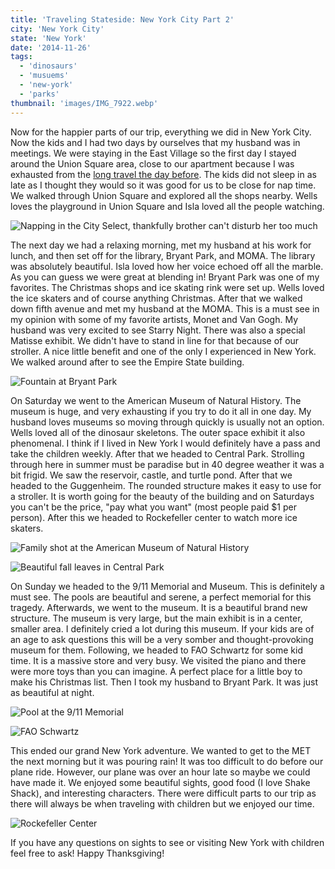 ```yaml
---
title: 'Traveling Stateside: New York City Part 2'
city: 'New York City'
state: 'New York'
date: '2014-11-26'
tags:
  - 'dinosaurs'
  - 'musuems'
  - 'new-york'
  - 'parks'
thumbnail: 'images/IMG_7922.webp'
---
```


Now for the happier parts of our trip, everything we did in New York City. Now the kids and I had two days by ourselves that my husband was in meetings. We were staying in the East Village so the first day I stayed around the Union Square area, close to our apartment because I was exhausted from the [long travel the day before](http://youngmodernmama.com/2014/11/traveling-stateside-new-york-city/ 'Traveling Stateside: New York City'). The kids did not sleep in as late as I thought they would so it was good for us to be close for nap time. We walked through Union Square and explored all the shops nearby. Wells loves the playground in Union Square and Isla loved all the people watching.

![Napping in the City Select, thankfully brother can't disturb her too much](images/IMG_7923.webp)

The next day we had a relaxing morning, met my husband at his work for lunch, and then set off for the library, Bryant Park, and MOMA. The library was absolutely beautiful. Isla loved how her voice echoed off all the marble. As you can guess we were great at blending in! Bryant Park was one of my favorites. The Christmas shops and ice skating rink were set up. Wells loved the ice skaters and of course anything Christmas. After that we walked down fifth avenue and met my husband at the MOMA. This is a must see in my opinion with some of my favorite artists, Monet and Van Gogh. My husband was very excited to see Starry Night. There was also a special Matisse exhibit. We didn't have to stand in line for that because of our stroller. A nice little benefit and one of the only I experienced in New York. We walked around after to see the Empire State building.

![Fountain at Bryant Park](images/IMG_7979.webp)

On Saturday we went to the American Museum of Natural History. The museum is huge, and very exhausting if you try to do it all in one day. My husband loves museums so moving through quickly is usually not an option. Wells loved all of the dinosaur skeletons. The outer space exhibit it also phenomenal. I think if I lived in New York I would definitely have a pass and take the children weekly. After that we headed to Central Park. Strolling through here in summer must be paradise but in 40 degree weather it was a bit frigid. We saw the reservoir, castle, and turtle pond. After that we headed to the Guggenheim. The rounded structure makes it easy to use for a stroller. It is worth going for the beauty of the building and on Saturdays you can't be the price, "pay what you want" (most people paid $1 per person). After this we headed to Rockefeller center to watch more ice skaters.

![Family shot at the American Museum of Natural History](images/IMG_7853.webp)

![Beautiful fall leaves in Central Park](images/IMG_7865.webp)

On Sunday we headed to the 9/11 Memorial and Museum. This is definitely a must see. The pools are beautiful and serene, a perfect memorial for this tragedy. Afterwards, we went to the museum. It is a beautiful brand new structure. The museum is very large, but the main exhibit is in a center, smaller area. I definitely cried a lot during this museum. If your kids are of an age to ask questions this will be a very somber and thought-provoking museum for them. Following, we headed to FAO Schwartz for some kid time. It is a massive store and very busy. We visited the piano and there were more toys than you can imagine. A perfect place for a little boy to make his Christmas list. Then I took my husband to Bryant Park. It was just as beautiful at night.

![Pool at the 9/11 Memorial](images/IMG_7922.webp)

![FAO Schwartz](images/IMG_7936.webp)

This ended our grand New York adventure. We wanted to get to the MET the next morning but it was pouring rain! It was too difficult to do before our plane ride. However, our plane was over an hour late so maybe we could have made it. We enjoyed some beautiful sights, good food (I love Shake Shack), and interesting characters. There were difficult parts to our trip as there will always be when traveling with children but we enjoyed our time.

![Rockefeller Center](images/IMG_7956.webp)

If you have any questions on sights to see or visiting New York with children feel free to ask! Happy Thanksgiving!
